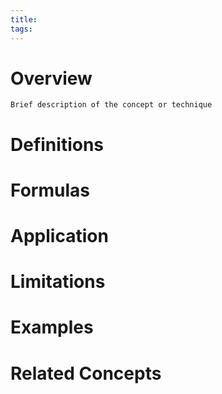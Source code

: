```yaml
---
title: 
tags:
---
```

# Overview
	Brief description of the concept or technique

# Definitions

# Formulas

# Application

# Limitations

# Examples

# Related Concepts

